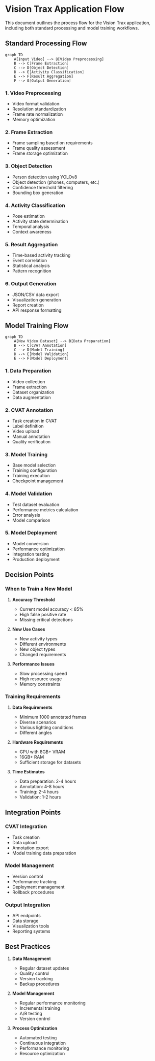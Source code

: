 # Vision Trax Application Flow

This document outlines the process flow for the Vision Trax application, including both standard processing and model training workflows.

## Standard Processing Flow

```mermaid
graph TD
    A[Input Video] --> B[Video Preprocessing]
    B --> C[Frame Extraction]
    C --> D[Object Detection]
    D --> E[Activity Classification]
    E --> F[Result Aggregation]
    F --> G[Output Generation]
```

### 1. Video Preprocessing
- Video format validation
- Resolution standardization
- Frame rate normalization
- Memory optimization

### 2. Frame Extraction
- Frame sampling based on requirements
- Frame quality assessment
- Frame storage optimization

### 3. Object Detection
- Person detection using YOLOv8
- Object detection (phones, computers, etc.)
- Confidence threshold filtering
- Bounding box generation

### 4. Activity Classification
- Pose estimation
- Activity state determination
- Temporal analysis
- Context awareness

### 5. Result Aggregation
- Time-based activity tracking
- Event correlation
- Statistical analysis
- Pattern recognition

### 6. Output Generation
- JSON/CSV data export
- Visualization generation
- Report creation
- API response formatting

## Model Training Flow

```mermaid
graph TD
    A[New Video Dataset] --> B[Data Preparation]
    B --> C[CVAT Annotation]
    C --> D[Model Training]
    D --> E[Model Validation]
    E --> F[Model Deployment]
```

### 1. Data Preparation
- Video collection
- Frame extraction
- Dataset organization
- Data augmentation

### 2. CVAT Annotation
- Task creation in CVAT
- Label definition
- Video upload
- Manual annotation
- Quality verification

### 3. Model Training
- Base model selection
- Training configuration
- Training execution
- Checkpoint management

### 4. Model Validation
- Test dataset evaluation
- Performance metrics calculation
- Error analysis
- Model comparison

### 5. Model Deployment
- Model conversion
- Performance optimization
- Integration testing
- Production deployment

## Decision Points

### When to Train a New Model
1. **Accuracy Threshold**
   - Current model accuracy < 85%
   - High false positive rate
   - Missing critical detections

2. **New Use Cases**
   - New activity types
   - Different environments
   - New object types
   - Changed requirements

3. **Performance Issues**
   - Slow processing speed
   - High resource usage
   - Memory constraints

### Training Requirements

1. **Data Requirements**
   - Minimum 1000 annotated frames
   - Diverse scenarios
   - Various lighting conditions
   - Different angles

2. **Hardware Requirements**
   - GPU with 8GB+ VRAM
   - 16GB+ RAM
   - Sufficient storage for datasets

3. **Time Estimates**
   - Data preparation: 2-4 hours
   - Annotation: 4-8 hours
   - Training: 2-4 hours
   - Validation: 1-2 hours

## Integration Points

### CVAT Integration
- Task creation
- Data upload
- Annotation export
- Model training data preparation

### Model Management
- Version control
- Performance tracking
- Deployment management
- Rollback procedures

### Output Integration
- API endpoints
- Data storage
- Visualization tools
- Reporting systems

## Best Practices

1. **Data Management**
   - Regular dataset updates
   - Quality control
   - Version tracking
   - Backup procedures

2. **Model Management**
   - Regular performance monitoring
   - Incremental training
   - A/B testing
   - Version control

3. **Process Optimization**
   - Automated testing
   - Continuous integration
   - Performance monitoring
   - Resource optimization 